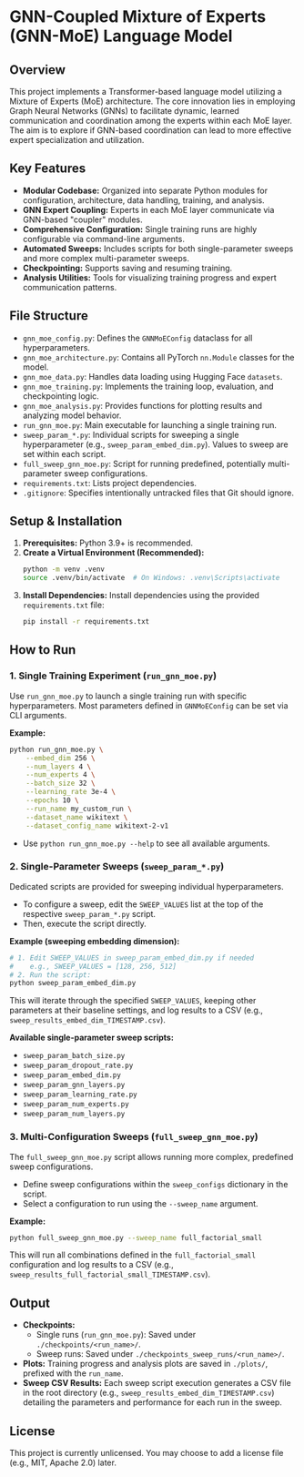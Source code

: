 # GNN-Coupled Mixture of Experts (GNN-MoE) Language Model

## Overview

This project implements a Transformer-based language model utilizing a Mixture of Experts (MoE) architecture. The core innovation lies in employing Graph Neural Networks (GNNs) to facilitate dynamic, learned communication and coordination among the experts within each MoE layer. The aim is to explore if GNN-based coordination can lead to more effective expert specialization and utilization.

## Key Features

*   **Modular Codebase:** Organized into separate Python modules for configuration, architecture, data handling, training, and analysis.
*   **GNN Expert Coupling:** Experts in each MoE layer communicate via GNN-based "coupler" modules.
*   **Comprehensive Configuration:** Single training runs are highly configurable via command-line arguments.
*   **Automated Sweeps:** Includes scripts for both single-parameter sweeps and more complex multi-parameter sweeps.
*   **Checkpointing:** Supports saving and resuming training.
*   **Analysis Utilities:** Tools for visualizing training progress and expert communication patterns.

## File Structure

*   `gnn_moe_config.py`: Defines the `GNNMoEConfig` dataclass for all hyperparameters.
*   `gnn_moe_architecture.py`: Contains all PyTorch `nn.Module` classes for the model.
*   `gnn_moe_data.py`: Handles data loading using Hugging Face `datasets`.
*   `gnn_moe_training.py`: Implements the training loop, evaluation, and checkpointing logic.
*   `gnn_moe_analysis.py`: Provides functions for plotting results and analyzing model behavior.
*   `run_gnn_moe.py`: Main executable for launching a single training run.
*   `sweep_param_*.py`: Individual scripts for sweeping a single hyperparameter (e.g., `sweep_param_embed_dim.py`). Values to sweep are set within each script.
*   `full_sweep_gnn_moe.py`: Script for running predefined, potentially multi-parameter sweep configurations.
*   `requirements.txt`: Lists project dependencies.
*   `.gitignore`: Specifies intentionally untracked files that Git should ignore.

## Setup & Installation

1.  **Prerequisites:** Python 3.9+ is recommended.
2.  **Create a Virtual Environment (Recommended):**
    ```bash
    python -m venv .venv
    source .venv/bin/activate  # On Windows: .venv\Scripts\activate
    ```
3.  **Install Dependencies:**
    Install dependencies using the provided `requirements.txt` file:
    ```bash
    pip install -r requirements.txt
    ```

## How to Run

### 1. Single Training Experiment (`run_gnn_moe.py`)

Use `run_gnn_moe.py` to launch a single training run with specific hyperparameters. Most parameters defined in `GNNMoEConfig` can be set via CLI arguments.

**Example:**
```bash
python run_gnn_moe.py \
    --embed_dim 256 \
    --num_layers 4 \
    --num_experts 4 \
    --batch_size 32 \
    --learning_rate 3e-4 \
    --epochs 10 \
    --run_name my_custom_run \
    --dataset_name wikitext \
    --dataset_config_name wikitext-2-v1
```
*   Use `python run_gnn_moe.py --help` to see all available arguments.

### 2. Single-Parameter Sweeps (`sweep_param_*.py`)

Dedicated scripts are provided for sweeping individual hyperparameters.
*   To configure a sweep, edit the `SWEEP_VALUES` list at the top of the respective `sweep_param_*.py` script.
*   Then, execute the script directly.

**Example (sweeping embedding dimension):**
```bash
# 1. Edit SWEEP_VALUES in sweep_param_embed_dim.py if needed
#    e.g., SWEEP_VALUES = [128, 256, 512]
# 2. Run the script:
python sweep_param_embed_dim.py
```
This will iterate through the specified `SWEEP_VALUES`, keeping other parameters at their baseline settings, and log results to a CSV (e.g., `sweep_results_embed_dim_TIMESTAMP.csv`).

**Available single-parameter sweep scripts:**
*   `sweep_param_batch_size.py`
*   `sweep_param_dropout_rate.py`
*   `sweep_param_embed_dim.py`
*   `sweep_param_gnn_layers.py`
*   `sweep_param_learning_rate.py`
*   `sweep_param_num_experts.py`
*   `sweep_param_num_layers.py`

### 3. Multi-Configuration Sweeps (`full_sweep_gnn_moe.py`)

The `full_sweep_gnn_moe.py` script allows running more complex, predefined sweep configurations.
*   Define sweep configurations within the `sweep_configs` dictionary in the script.
*   Select a configuration to run using the `--sweep_name` argument.

**Example:**
```bash
python full_sweep_gnn_moe.py --sweep_name full_factorial_small
```
This will run all combinations defined in the `full_factorial_small` configuration and log results to a CSV (e.g., `sweep_results_full_factorial_small_TIMESTAMP.csv`).

## Output

*   **Checkpoints:**
    *   Single runs (`run_gnn_moe.py`): Saved under `./checkpoints/<run_name>/`.
    *   Sweep runs: Saved under `./checkpoints_sweep_runs/<run_name>/`.
*   **Plots:** Training progress and analysis plots are saved in `./plots/`, prefixed with the `run_name`.
*   **Sweep CSV Results:** Each sweep script execution generates a CSV file in the root directory (e.g., `sweep_results_embed_dim_TIMESTAMP.csv`) detailing the parameters and performance for each run in the sweep.

## License
This project is currently unlicensed. You may choose to add a license file (e.g., MIT, Apache 2.0) later.
